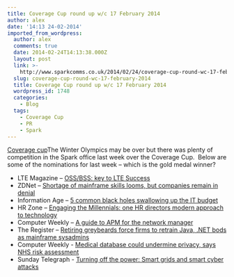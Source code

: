 ```yaml
---
title: Coverage Cup round up w/c 17 February 2014
author: alex
date: '14:13 24-02-2014'
imported_from_wordpress:
  author: alex
  comments: true
  date: 2014-02-24T14:13:38.000Z
  layout: post
  link: >-
    http://www.sparkcomms.co.uk/2014/02/24/coverage-cup-round-wc-17-february-2014/
  slug: coverage-cup-round-wc-17-february-2014
  title: Coverage Cup round up w/c 17 February 2014
  wordpress_id: 1748
  categories:
    - Blog
  tags:
    - Coverage Cup
    - PR
    - Spark
---
```


[Coverage cup](Coverage-cup-167x300.jpg)The Winter Olympics may be over but there was plenty of competition in the Spark office last week over the Coverage Cup.  Below are some of the nominations for last week – which is the gold medal winner?

  * LTE Magazine – [OSS/BSS: key to LTE Success](http://content.yudu.com/Library/A2q9gk/LTEMagazineIssue2/resources/index.htm?referrerUrl=)
  * ZDNet – [Shortage of mainframe skills looms, but companies remain in denial](http://www.zdnet.com/shortage-of-mainframe-skills-looms-but-companies-remain-in-denial-7000026445/)
  * Information Age – [5 common black holes swallowing up the IT budget](http://www.information-age.com/it-management/finance-and-project-management/123457743/5-common-black-holes-swallowing-it-budget)
  * HR Zone – [Engaging the Millennials: one HR directors modern approach to technology](http://www.hrzone.com/feature/technology/engaging-millennials-one-hr-directors-modern-approach-technology/142933)
  * Computer Weekly – [A guide to APM for the network manager](http://www.computerweekly.com/feature/A-guide-to-APM-for-the-network-engineer)
  * The Register – [Retiring greybeards force firms to retrain Java, .NET bods as mainframe sysadmins](http://www.theregister.co.uk/2014/02/20/compuware_mainframe_retirements/)
  * Computer Weekly - [Medical database could undermine privacy, says NHS risk assessment](http://www.computerweekly.com/news/2240214488/Medical-database-could-undermine-privacy-says-NHS-risk-assessment)
  * Sunday Telegraph - [Turning off the power: Smart grids and smart cyber attacks](http://business-reporter.co.uk/2014/02/turning-off-the-power-smart-grids-and-smart-cyber-attacks/) 
